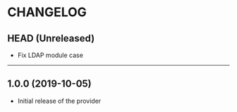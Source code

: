 CHANGELOG
=========

## HEAD (Unreleased)
* Fix LDAP module case

---

## 1.0.0 (2019-10-05)
* Initial release of the provider
